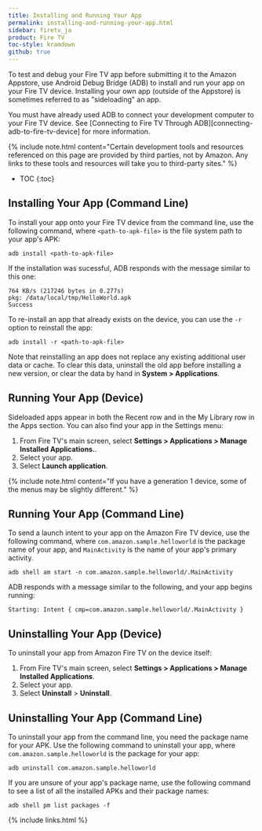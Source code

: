 ```yaml
---
title: Installing and Running Your App
permalink: installing-and-running-your-app.html
sidebar: firetv_ja
product: Fire TV
toc-style: kramdown
github: true
---
```


To test and debug your Fire TV app before submitting it to the Amazon Appstore, use Android Debug Bridge (ADB) to install and run your app on your Fire TV device. Installing your own app (outside of the Appstore) is sometimes referred to as "sideloading"
 an app. 

You must have already used ADB to connect your development computer to your Fire TV device. See [Connecting to Fire TV Through ADB][connecting-adb-to-fire-tv-device] for more information.

{% include note.html content="Certain development tools and resources referenced on this page are provided by third parties, not by Amazon. Any links to these tools and resources will take you to third-party sites." %}

* TOC
{:toc}

## Installing Your App (Command Line)

To install your app onto your Fire TV device from the command line, use the following command, where `<path-to-apk-file>` is the file system path to your app's APK:

```
adb install <path-to-apk-file>
```

If the installation was sucessful, ADB responds with the message similar to this one:

```
764 KB/s (217246 bytes in 0.277s)
pkg: /data/local/tmp/HelloWorld.apk
Success
```

To re-install an app that already exists on the device, you can use the `-r` option to reinstall the app:

```
adb install -r <path-to-apk-file>
```

Note that reinstalling an app does not replace any existing additional user data or cache. To clear this data, uninstall the old app before installing a new version, or clear the data by hand in **System > Applications**.

## Running Your App (Device)

Sideloaded apps appear in both the Recent row and in the My Library row in the Apps section. You can also find your app in the Settings menu:

1.  From Fire TV's main screen, select **Settings > Applications > Manage Installed Applications.**.
2.  Select your app.
3.  Select **Launch application**.

{% include note.html content="If you have a generation 1 device, some of the menus may be slightly different." %}

## Running Your App (Command Line)

To send a launch intent to your app on the Amazon Fire TV device, use the following command, where `com.amazon.sample.helloworld` is the package name of your app, and `MainActivity` is the name of your app's primary activity.

```
adb shell am start -n com.amazon.sample.helloworld/.MainActivity
```

ADB responds with a message similar to the following, and your app begins running:

```
Starting: Intent { cmp=com.amazon.sample.helloworld/.MainActivity }
```

## Uninstalling Your App (Device)

To uninstall your app from Amazon Fire TV on the device itself:

1.  From Fire TV's main screen, select **Settings > Applications > Manage Installed Applications**.
2.  Select your app.
3.  Select **Uninstall** > **Uninstall**.


## Uninstalling Your App (Command Line)

To uninstall your app from the command line, you need the package name for your APK. Use the following command to uninstall your app, where `com.amazon.sample.helloworld` is the package for your app:

```
adb uninstall com.amazon.sample.helloworld
```

If you are unsure of your app's package name, use the following command to see a list of all the installed APKs and 
their package names:

```
adb shell pm list packages -f
```

{% include links.html %}
